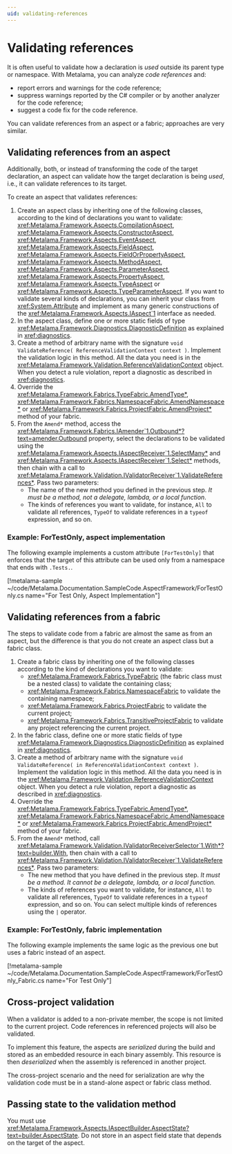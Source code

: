 ```yaml
---
uid: validating-references
---
```


# Validating references

It is often useful to validate how a declaration is _used_ outside its parent type or namespace. With Metalama, you can analyze _code references_ and:

* report errors and warnings for the code reference;
* suppress warnings reported by the C# compiler or by another analyzer for the code reference;
* suggest a code fix for the code reference.

You can validate references from an aspect or a fabric; approaches are very similar.

## Validating references from an aspect

Additionally, both, or instead of transforming the code of the target declaration, an aspect can validate how the target declaration is being _used_, i.e., it can validate references to its target.

To create an aspect that validates references:

1. Create an aspect class by inheriting one of the following classes, according to the kind of declarations you want to validate: <xref:Metalama.Framework.Aspects.CompilationAspect>,
<xref:Metalama.Framework.Aspects.ConstructorAspect>, <xref:Metalama.Framework.Aspects.EventAspect>,
<xref:Metalama.Framework.Aspects.FieldAspect>, <xref:Metalama.Framework.Aspects.FieldOrPropertyAspect>,
<xref:Metalama.Framework.Aspects.MethodAspect>, <xref:Metalama.Framework.Aspects.ParameterAspect>,
<xref:Metalama.Framework.Aspects.PropertyAspect>, <xref:Metalama.Framework.Aspects.TypeAspect> or <xref:Metalama.Framework.Aspects.TypeParameterAspect>. If you want to validate several kinds of declarations, you can inherit your class from <xref:System.Attribute> and implement as many generic constructions of the <xref:Metalama.Framework.Aspects.IAspect`1> interface as needed.
2. In the aspect class, define one or more static fields of type <xref:Metalama.Framework.Diagnostics.DiagnosticDefinition> as explained in <xref:diagnostics>.
3. Create a method of arbitrary name with the signature `void ValidateReference( ReferenceValidationContext context )`. Implement the validation logic in this method. All the data you need is in the <xref:Metalama.Framework.Validation.ReferenceValidationContext> object. When you detect a rule violation, report a diagnostic as described in <xref:diagnostics>.
4. Override the <xref:Metalama.Framework.Fabrics.TypeFabric.AmendType*>, <xref:Metalama.Framework.Fabrics.NamespaceFabric.AmendNamespace*> or <xref:Metalama.Framework.Fabrics.ProjectFabric.AmendProject*> method of your fabric.
5. From the `Amend*` method, access the <xref:Metalama.Framework.Fabrics.IAmender`1.Outbound*?text=amender.Outbound> property, select the declarations to be validated using the <xref:Metalama.Framework.Aspects.IAspectReceiver`1.SelectMany*> and <xref:Metalama.Framework.Aspects.IAspectReceiver`1.Select*> methods, then chain with a call to <xref:Metalama.Framework.Validation.IValidatorReceiver`1.ValidateReferences*>. Pass two parameters:
   - The name of the new method you defined in the previous step. *It must be a method, not a delegate, lambda, or a local function*.
   - The kinds of references you want to validate, for instance, `All` to validate all references, `TypeOf` to validate references in a `typeof` expression, and so on.


### Example: ForTestOnly, aspect implementation

The following example implements a custom attribute `[ForTestOnly]` that enforces that the target of this attribute can be used only from a namespace that ends with `.Tests.`.

[!metalama-sample ~/code/Metalama.Documentation.SampleCode.AspectFramework/ForTestOnly.cs name="For Test Only, Aspect Implementation"]


##  Validating references from a fabric

The steps to validate code from a fabric are almost the same as from an aspect, but the difference is that you do not create an aspect class but a fabric class.


1. Create a fabric class by inheriting one of the following classes according to the kind of declarations you want to validate:
   * <xref:Metalama.Framework.Fabrics.TypeFabric> (the fabric class must be a nested class) to validate the containing class;
   * <xref:Metalama.Framework.Fabrics.NamespaceFabric> to validate the containing namespace;
   * <xref:Metalama.Framework.Fabrics.ProjectFabric> to validate the current project;
   * <xref:Metalama.Framework.Fabrics.TransitiveProjectFabric> to validate any project referencing the current project.
2. In the fabric class, define one or more static fields of type <xref:Metalama.Framework.Diagnostics.DiagnosticDefinition> as explained in <xref:diagnostics>.
3. Create a method of arbitrary name with the signature `void ValidateReference( in ReferenceValidationContext context )`. Implement the validation logic in this method. All the data you need is in the <xref:Metalama.Framework.Validation.ReferenceValidationContext> object. When you detect a rule violation, report a diagnostic as described in <xref:diagnostics>.
4. Override the <xref:Metalama.Framework.Fabrics.TypeFabric.AmendType*>, <xref:Metalama.Framework.Fabrics.NamespaceFabric.AmendNamespace*> or <xref:Metalama.Framework.Fabrics.ProjectFabric.AmendProject*> method of your fabric.
5. From the `Amend*` method, call <xref:Metalama.Framework.Validation.IValidatorReceiverSelector`1.With*?text=builder.With>, then chain with a call to <xref:Metalama.Framework.Validation.IValidatorReceiver`1.ValidateReferences*>. Pass two parameters:
   - The new method that you have defined in the previous step. *It must be a method. It cannot be a delegate, lambda, or a local function.*
   - The kinds of references you want to validate, for instance, `All` to validate all references, `TypeOf` to validate references in a `typeof` expression, and so on. You can select multiple kinds of references using the `|` operator.

### Example: ForTestOnly, fabric implementation

The following example implements the same logic as the previous one but uses a fabric instead of an aspect.

[!metalama-sample ~/code/Metalama.Documentation.SampleCode.AspectFramework/ForTestOnly_Fabric.cs name="For Test Only"]


## Cross-project validation

When a validator is added to a non-private member, the scope is not limited to the current project. Code references in referenced projects will also be validated.

To implement this feature, the aspects are _serialized_ during the build and stored as an embedded resource in each binary assembly. This resource is then _deserialized_ when the assembly is referenced in another project.

The cross-project scenario and the need for serialization are why the validation code must be in a stand-alone aspect or fabric class method.


## Passing state to the validation method

You must use <xref:Metalama.Framework.Aspects.IAspectBuilder.AspectState?text=builder.AspectState>. Do not store in an aspect field state that depends on the target of the aspect.

